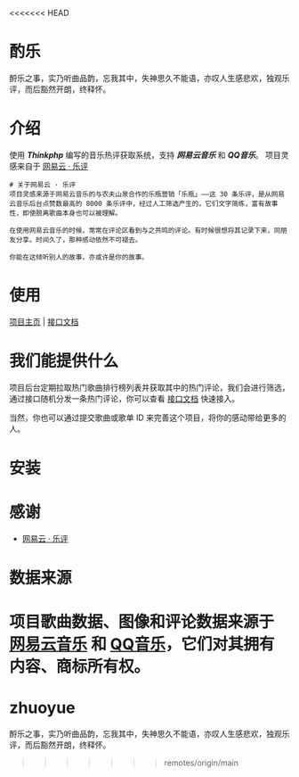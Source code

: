 <<<<<<< HEAD
# 酌乐
酹乐之事，实乃听曲品韵，忘我其中，失神思久不能语，亦叹人生感悲欢，独观乐评，而后豁然开朗，终释怀。
# 介绍
使用 ***Thinkphp*** 编写的音乐热评获取系统，支持 ***网易云音乐*** 和 ***QQ音乐***。
项目灵感来自于 [网易云 · 乐评](https://github.com/isecret/yuncun)

```
# 关于网易云 · 乐评
项目灵感来源于网易云音乐的与农夫山泉合作的乐瓶营销「乐瓶」——这 30 条乐评，是从网易云音乐后台点赞数最高的 8000 条乐评中，经过人工筛选产生的，它们文字简练，富有故事性，即使脱离歌曲本身也可以被理解。

在使用网易云音乐的时候，常常在评论区看到与之共鸣的评论。有时候很想将其记录下来，同朋友分享。时间久了，那种感动依然不可褪去。

你能在这倾听别人的故事，亦或许是你的故事。
```
# 使用
[项目主页]() | [接口文档]()
# 我们能提供什么
项目后台定期拉取热门歌曲排行榜列表并获取其中的热门评论，我们会进行筛选，通过接口随机分发一条热门评论，你可以查看 [接口文档]() 快速接入。

当然，你也可以通过提交歌曲或歌单 ID 来完善这个项目，将你的感动带给更多的人。
# 安装
# 感谢
- [网易云 · 乐评](https://github.com/isecret/yuncun)
# 数据来源
项目歌曲数据、图像和评论数据来源于 [网易云音乐](https://music.163.com) 和 [QQ音乐](https://y.qq.com)，它们对其拥有内容、商标所有权。
=======
# zhuoyue
酹乐之事，实乃听曲品韵，忘我其中，失神思久不能语，亦叹人生感悲欢，独观乐评，而后豁然开朗，终释怀。
>>>>>>> remotes/origin/main
